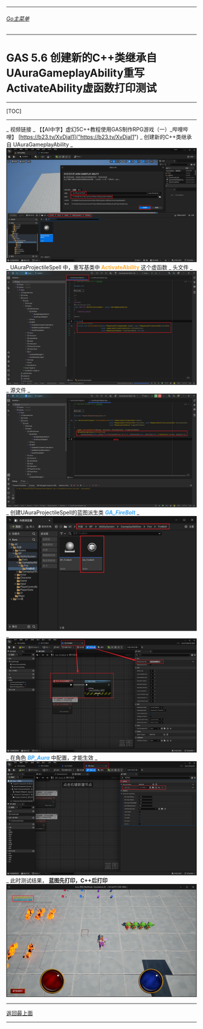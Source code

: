 ___________________________________________________________________________________________
###### [Go主菜单](../MainMenu.md)
___________________________________________________________________________________________

# GAS 5.6 创建新的C++类继承自UAuraGameplayAbility重写ActivateAbility虚函数打印测试

___________________________________________________________________________________________

[TOC]

___________________________________________________________________________________________

_ 视频链接
    _ 【【AI中字】虚幻5C++教程使用GAS制作RPG游戏（一）_哔哩哔哩】 [https://b23.tv/XvDjaI1]("https://b23.tv/XvDjaI1")
_ 创建新的C++类继承自 UAuraGameplayAbility
    _  ![图片](https://github.com/liyunlong618/LiYunLongKnowledgeLibrary/blob/main/UECPP/Models/GAS/GAS_2_Aura/DetailContent/Image/GAS_036/514965_783.png?raw=true)
_ UAuraProjectileSpell 中，重写基类中 <font color=#FFAF38>**ActivateAbility**</font> 这个虚函数
    _ 头文件
        _  ![图片](https://github.com/liyunlong618/LiYunLongKnowledgeLibrary/blob/main/UECPP/Models/GAS/GAS_2_Aura/DetailContent/Image/GAS_036/75614_580836.png?raw=true)
    _ 源文件
        _  ![图片](https://github.com/liyunlong618/LiYunLongKnowledgeLibrary/blob/main/UECPP/Models/GAS/GAS_2_Aura/DetailContent/Image/GAS_036/343261_406875.png?raw=true)
_ 创建UAuraProjectileSpell的蓝图派生类 <font color=#40A8F5>***GA_FireBolt***</font>
    _  ![图片](https://github.com/liyunlong618/LiYunLongKnowledgeLibrary/blob/main/UECPP/Models/GAS/GAS_2_Aura/DetailContent/Image/GAS_036/936274_277420.png?raw=true)
    _  ![图片](https://github.com/liyunlong618/LiYunLongKnowledgeLibrary/blob/main/UECPP/Models/GAS/GAS_2_Aura/DetailContent/Image/GAS_036/372015_236754.png?raw=true)
_ 在角色 <font color=#40A8F5>***BP_Aura***</font> 中配置，才能生效
    _  ![图片](https://github.com/liyunlong618/LiYunLongKnowledgeLibrary/blob/main/UECPP/Models/GAS/GAS_2_Aura/DetailContent/Image/GAS_036/979458_823078.png?raw=true)
_ 此时测试结果， **蓝图先打印，C++后打印**</font> ![图片](https://github.com/liyunlong618/LiYunLongKnowledgeLibrary/blob/main/UECPP/Models/GAS/GAS_2_Aura/DetailContent/Image/GAS_036/227932_894669.png?raw=true)

___________________________________________________________________________________________

[返回最上面](#Go主菜单)
___________________________________________________________________________________________